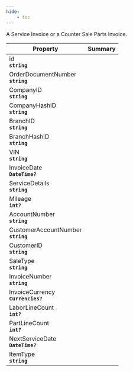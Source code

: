 ```yaml
---
hide:
    - toc
---
```

A Service Invoice or a Counter Sale Parts Invoice.

| Property | Summary |
|----------|---------|
| id <div><strong>``string``</strong></div> |  |
| OrderDocumentNumber <div><strong>``string``</strong></div> |  |
| CompanyID <div><strong>``string``</strong></div> |  |
| CompanyHashID <div><strong>``string``</strong></div> |  |
| BranchID <div><strong>``string``</strong></div> |  |
| BranchHashID <div><strong>``string``</strong></div> |  |
| VIN <div><strong>``string``</strong></div> |  |
| InvoiceDate <div><strong>``DateTime?``</strong></div> |  |
| ServiceDetails <div><strong>``string``</strong></div> |  |
| Mileage <div><strong>``int?``</strong></div> |  |
| AccountNumber <div><strong>``string``</strong></div> |  |
| CustomerAccountNumber <div><strong>``string``</strong></div> |  |
| CustomerID <div><strong>``string``</strong></div> |  |
| SaleType <div><strong>``string``</strong></div> |  |
| InvoiceNumber <div><strong>``string``</strong></div> |  |
| InvoiceCurrency <div><strong>``Currencies?``</strong></div> |  |
| LaborLineCount <div><strong>``int?``</strong></div> |  |
| PartLineCount <div><strong>``int?``</strong></div> |  |
| NextServiceDate <div><strong>``DateTime?``</strong></div> |  |
| ItemType <div><strong>``string``</strong></div> |  |
